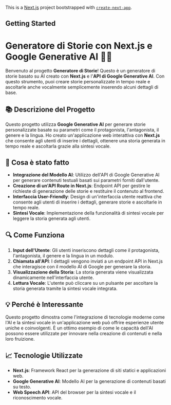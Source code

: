 This is a [Next.js](https://nextjs.org/) project bootstrapped with [`create-next-app`](https://github.com/vercel/next.js/tree/canary/packages/create-next-app).

## Getting Started

# Generatore di Storie con Next.js e Google Generative AI 🚀✨

Benvenuto al progetto **Generatore di Storie**! Questo è un generatore di storie basato su AI creato con **Next.js** e l'**API di Google Generative AI**. Con questo strumento, puoi creare storie personalizzate in tempo reale e ascoltarle anche vocalmente semplicemente inserendo alcuni dettagli di base.

## 📚 Descrizione del Progetto

Questo progetto utilizza **Google Generative AI** per generare storie personalizzate basate su parametri come il protagonista, l'antagonista, il genere e la lingua. Ho creato un'applicazione web interattiva con **Next.js** che consente agli utenti di inserire i dettagli, ottenere una storia generata in tempo reale e ascoltarla grazie alla sintesi vocale.

## 🔧 Cosa è stato fatto

- **Integrazione del Modello AI**: Utilizzo dell'API di Google Generative AI per generare contenuti testuali basati sui parametri forniti dall'utente.
- **Creazione di un'API Route in Next.js**: Endpoint API per gestire le richieste di generazione delle storie e restituire il contenuto al frontend.
- **Interfaccia User-Friendly**: Design di un'interfaccia utente reattiva che consente agli utenti di inserire i dettagli, generare storie e ascoltarle in tempo reale.
- **Sintesi Vocale**: Implementazione della funzionalità di sintesi vocale per leggere la storia generata agli utenti.

## 🔍 Come Funziona

1. **Input dell'Utente**: Gli utenti inseriscono dettagli come il protagonista, l'antagonista, il genere e la lingua in un modulo.
2. **Chiamata all'API**: I dettagli vengono inviati a un endpoint API in Next.js che interagisce con il modello AI di Google per generare la storia.
3. **Visualizzazione della Storia**: La storia generata viene visualizzata dinamicamente nell'interfaccia utente.
4. **Lettura Vocale**: L'utente può cliccare su un pulsante per ascoltare la storia generata tramite la sintesi vocale integrata.

## 💡 Perché è Interessante

Questo progetto dimostra come l'integrazione di tecnologie moderne come l'AI e la sintesi vocale in un'applicazione web può offrire esperienze utente uniche e coinvolgenti. È un ottimo esempio di come le capacità dell'AI possono essere utilizzate per innovare nella creazione di contenuti e nella loro fruizione.

## 📈 Tecnologie Utilizzate

- **Next.js**: Framework React per la generazione di siti statici e applicazioni web.
- **Google Generative AI**: Modello AI per la generazione di contenuti basati su testo.
- **Web Speech API**: API del browser per la sintesi vocale e il riconoscimento vocale.

